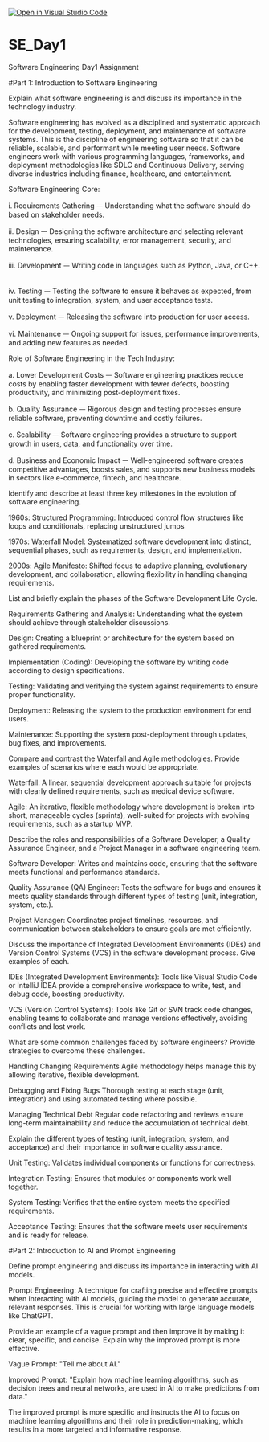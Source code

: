 [![Open in Visual Studio Code](https://classroom.github.com/assets/open-in-vscode-2e0aaae1b6195c2367325f4f02e2d04e9abb55f0b24a779b69b11b9e10269abc.svg)](https://classroom.github.com/online_ide?assignment_repo_id=15576473&assignment_repo_type=AssignmentRepo)
# SE_Day1
Software Engineering Day1 Assignment

#Part 1: Introduction to Software Engineering

Explain what software engineering is and discuss its importance in the technology industry.

⁤Software engineering has evolved as a disciplined and systematic approach for the development, testing, deployment, and maintenance of software systems. ⁤⁤This is the discipline of engineering software so that it can be reliable, scalable, and performant while meeting user needs. ⁤⁤Software engineers work with various programming languages, frameworks, and deployment methodologies like SDLC and Continuous Delivery, serving diverse industries including finance, healthcare, and entertainment. ⁤

⁤Software Engineering Core: ⁤

⁤i. Requirements Gathering ᅳ Understanding what the software should do based on stakeholder needs. ⁤

⁤ii. Design ᅳ Designing the software architecture and selecting relevant technologies, ensuring scalability, error management, security, and maintenance. ⁤

⁤iii. Development ᅳ Writing code in languages such as Python, Java, or C++. ⁤

⁤iv. Testing ᅳ Testing the software to ensure it behaves as expected, from unit testing to integration, system, and user acceptance tests. ⁤

⁤v. Deployment ᅳ Releasing the software into production for user access. ⁤

⁤vi. Maintenance ᅳ Ongoing support for issues, performance improvements, and adding new features as needed. ⁤

⁤Role of Software Engineering in the Tech Industry: ⁤

⁤a. Lower Development Costs ᅳ Software engineering practices reduce costs by enabling faster development with fewer defects, boosting productivity, and minimizing post-deployment fixes. ⁤

⁤b. Quality Assurance ᅳ Rigorous design and testing processes ensure reliable software, preventing downtime and costly failures. ⁤

⁤c. Scalability ᅳ Software engineering provides a structure to support growth in users, data, and functionality over time. ⁤

⁤d. Business and Economic Impact ᅳ Well-engineered software creates competitive advantages, boosts sales, and supports new business models in sectors like e-commerce, fintech, and healthcare.

Identify and describe at least three key milestones in the evolution of software engineering.

1960s: Structured Programming: Introduced control flow structures like loops and conditionals, replacing unstructured jumps

1970s: Waterfall Model: Systematized software development into distinct, sequential phases, such as requirements, design, and implementation.

2000s: Agile Manifesto: Shifted focus to adaptive planning, evolutionary development, and collaboration, allowing flexibility in handling changing requirements.

List and briefly explain the phases of the Software Development Life Cycle.

Requirements Gathering and Analysis: Understanding what the system should achieve through stakeholder discussions.

Design: Creating a blueprint or architecture for the system based on gathered requirements.

Implementation (Coding): Developing the software by writing code according to design specifications.

Testing: Validating and verifying the system against requirements to ensure proper functionality.

Deployment: Releasing the system to the production environment for end users.

Maintenance: Supporting the system post-deployment through updates, bug fixes, and improvements.

Compare and contrast the Waterfall and Agile methodologies. Provide examples of scenarios where each would be appropriate.

Waterfall: A linear, sequential development approach suitable for projects with clearly defined requirements, such as medical device software.

Agile: An iterative, flexible methodology where development is broken into short, manageable cycles (sprints), well-suited for projects with evolving requirements, such as a startup MVP.

Describe the roles and responsibilities of a Software Developer, a Quality Assurance Engineer, and a Project Manager in a software engineering team.

Software Developer: Writes and maintains code, ensuring that the software meets functional and performance standards.

Quality Assurance (QA) Engineer: Tests the software for bugs and ensures it meets quality standards through different types of testing (unit, integration, system, etc.).

Project Manager: Coordinates project timelines, resources, and communication between stakeholders to ensure goals are met efficiently.

Discuss the importance of Integrated Development Environments (IDEs) and Version Control Systems (VCS) in the software development process. Give examples of each.

IDEs (Integrated Development Environments): Tools like Visual Studio Code or IntelliJ IDEA provide a comprehensive workspace to write, test, and debug code, boosting productivity.

VCS (Version Control Systems): Tools like Git or SVN track code changes, enabling teams to collaborate and manage versions effectively, avoiding conflicts and lost work.

What are some common challenges faced by software engineers? Provide strategies to overcome these challenges.

Handling Changing Requirements
Agile methodology helps manage this by allowing iterative, flexible development.

Debugging and Fixing Bugs
Thorough testing at each stage (unit, integration) and using automated testing where possible.

Managing Technical Debt
Regular code refactoring and reviews ensure long-term maintainability and reduce the accumulation of technical debt.

Explain the different types of testing (unit, integration, system, and acceptance) and their importance in software quality assurance.

Unit Testing: Validates individual components or functions for correctness.

Integration Testing: Ensures that modules or components work well together.

System Testing: Verifies that the entire system meets the specified requirements.

Acceptance Testing: Ensures that the software meets user requirements and is ready for release.

#Part 2: Introduction to AI and Prompt Engineering


Define prompt engineering and discuss its importance in interacting with AI models.

Prompt Engineering: A technique for crafting precise and effective prompts when interacting with AI models, guiding the model to generate accurate, relevant responses. This is crucial for working with large language models like ChatGPT.

Provide an example of a vague prompt and then improve it by making it clear, specific, and concise. Explain why the improved prompt is more effective.

Vague Prompt: "Tell me about AI."

Improved Prompt: "Explain how machine learning algorithms, such as decision trees and neural networks, are used in AI to make predictions from data."

The improved prompt is more specific and instructs the AI to focus on machine learning algorithms and their role in prediction-making, which results in a more targeted and informative response.